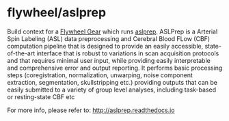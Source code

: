 # flywheel/aslprep
Build context for a [Flywheel Gear](https://github.com/flywheel-io/gears/tree/master/spec) which runs [aslprep](http://aslprep.readthedocs.io). ASLPrep is a Arterial Spin Labeling (ASL) data preprocessing and Cerebral Blood FLow (CBF) computation pipeline that is designed to provide an easily accessible, state-of-the-art interface that is robust to variations in scan acquisition protocols and that requires minimal user input, while providing easily interpretable and comprehensive error and output reporting. It performs basic processing steps (coregistration, normalization, unwarping, noise component extraction, segmentation, skullstripping etc.) providing outputs that can be easily submitted to a variety of group level analyses, including task-based or resting-state CBF etc

For more info, please refer to: http://aslprep.readthedocs.io
